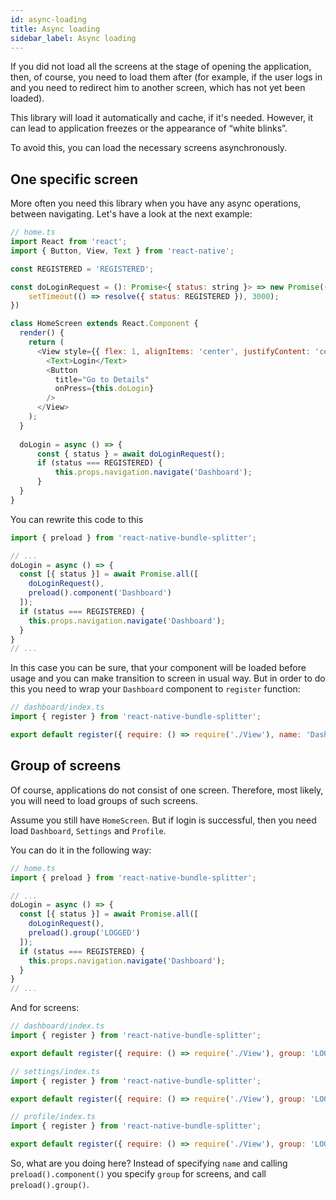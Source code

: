 ```yaml
---
id: async-loading
title: Async loading
sidebar_label: Async loading
---
```


If you did not load all the screens at the stage of opening the application, then, of course, you need to load them after (for example, if the user logs in and you need to redirect him to another screen, which has not yet been loaded).

This library will load it automatically and cache, if it's needed. However, it can lead to application freezes or the appearance of “white blinks”.

To avoid this, you can load the necessary screens asynchronously.

## One specific screen

More often you need this library when you have any async operations, between navigating. Let's have a look at the next example:

```js
// home.ts
import React from 'react';
import { Button, View, Text } from 'react-native';

const REGISTERED = 'REGISTERED';

const doLoginRequest = (): Promise<{ status: string }> => new Promise((resolve) => {
    setTimeout(() => resolve({ status: REGISTERED }), 3000);
})

class HomeScreen extends React.Component {
  render() {
    return (
      <View style={{ flex: 1, alignItems: 'center', justifyContent: 'center' }}>
        <Text>Login</Text>
        <Button
          title="Go to Details"
          onPress={this.doLogin}
        />
      </View>
    );
  }
  
  doLogin = async () => {
      const { status } = await doLoginRequest();
      if (status === REGISTERED) {
          this.props.navigation.navigate('Dashboard');
      }
  }
}
```

You can rewrite this code to this

```js
import { preload } from 'react-native-bundle-splitter';

// ...
doLogin = async () => {
  const [{ status }] = await Promise.all([
    doLoginRequest(),
    preload().component('Dashboard')
  ]);
  if (status === REGISTERED) {
    this.props.navigation.navigate('Dashboard');
  }
}
// ...
```

In this case you can be sure, that your component will be loaded before usage and you can make transition to screen in usual way. But in order to do this you need to wrap your `Dashboard` component to `register` function:

```js
// dashboard/index.ts
import { register } from 'react-native-bundle-splitter';

export default register({ require: () => require('./View'), name: 'Dashboard' });
```

## Group of screens

Of course, applications do not consist of one screen. Therefore, most likely, you will need to load groups of such screens.

Assume you still have `HomeScreen`. But if login is successful, then you need load `Dashboard`, `Settings` and `Profile`.

You can do it in the following way:

```javascript
// home.ts
import { preload } from 'react-native-bundle-splitter';

// ...
doLogin = async () => {
  const [{ status }] = await Promise.all([
    doLoginRequest(),
    preload().group('LOGGED')
  ]);
  if (status === REGISTERED) {
    this.props.navigation.navigate('Dashboard');
  }
}
// ...
```

And for screens:

```js
// dashboard/index.ts
import { register } from 'react-native-bundle-splitter';

export default register({ require: () => require('./View'), group: 'LOGGED' });
```

```js
// settings/index.ts
import { register } from 'react-native-bundle-splitter';

export default register({ require: () => require('./View'), group: 'LOGGED' });
```

```js
// profile/index.ts
import { register } from 'react-native-bundle-splitter';

export default register({ require: () => require('./View'), group: 'LOGGED' });
```

So, what are you doing here? Instead of specifying `name` and calling `preload().component()` you specify `group` for screens, and call `preload().group()`.